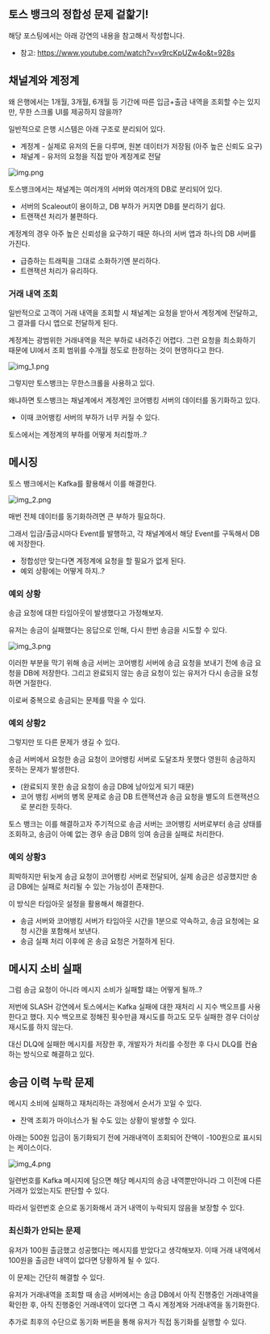 ## 토스 뱅크의 정합성 문제 겉핥기!

해당 포스팅에서는 아래 강연의 내용을 참고해서 작성합니다.
- 참고: https://www.youtube.com/watch?v=v9rcKpUZw4o&t=928s

## 채널계와 계정계

왜 은행에서는 1개월, 3개월, 6개월 등 기간에 따른 입금+출금 내역을 조회할 수는 있지만, 무한 스크롤 UI를 제공하지 않을까?

일반적으로 은행 시스템은 아래 구조로 분리되어 있다.

- 계정계 - 실제로 유저의 돈을 다루며, 원본 데이터가 저장됨 (아주 높은 신뢰도 요구)
- 채널계 - 유저의 요청을 직접 받아 계정계로 전달

![img.png](img.png)

토스뱅크에서는 채널계는 여러개의 서버와 여러개의 DB로 분리되어 있다.
- 서버의 Scaleout이 용이하고, DB 부하가 커지면 DB를 분리하기 쉽다. 
- 트랜잭션 처리가 불편하다.

계정계의 경우 아주 높은 신뢰성을 요구하기 때문 하나의 서버 앱과 하나의 DB 서버를 가진다.
- 급증하는 트래픽을 그대로 소화하기엔 분리하다.
- 트랜잭션 처리가 유리하다.

### 거래 내역 조회

일반적으로 고객이 거래 내역을 조회할 시 채널계는 요청을 받아서 계정계에 전달하고, 그 결과를 다시 앱으로 전달하게 된다.

계정계는 광범위한 거래내역을 적은 부하로 내려주긴 어렵다. 그런 요청을 최소화하기 때문에 UI에서 조회 범위를 수개월 정도로 한정하는 것이 현명하다고 한다.

![img_1.png](img_1.png)

그렇지만 토스뱅크는 무한스크롤을 사용하고 있다.

왜냐하면 토스뱅크는 채널계에서 계정계인 코어뱅킹 서버의 데이터를 동기화하고 있다.
- 이때 코어뱅킹 서버의 부하가 너무 커질 수 있다.

토스에서는 계정계의 부하를 어떻게 처리할까..?

## 메시징

토스 뱅크에서는 Kafka를 활용해서 이를 해결한다.

![img_2.png](img_2.png)

매번 전체 데이터를 동기화하려면 큰 부하가 필요하다.

그래서 입금/출금시마다 Event를 발행하고, 각 채널계에서 해당 Event를 구독해서 DB에 저장한다.
- 정합성만 맞는다면 계정계에 요청을 할 필요가 없게 된다.
- 예외 상황에는 어떻게 하지..?

### 예외 상황

송금 요청에 대한 타임아웃이 발생했다고 가정해보자.

유저는 송금이 실패했다는 응답으로 인해, 다시 한번 송금을 시도할 수 있다.

![img_3.png](img_3.png)

이러한 부분을 막기 위해 송금 서버는 코어뱅킹 서버에 송금 요청을 보내기 전에 송금 요청을 DB에 저장한다. 그리고 완료되지 않는 송금 요청이 있는 유저가 다시 송금을 요청하면 거절한다.

이로써 중복으로 송금되는 문제를 막을 수 있다.

### 예외 상황2

그렇지만 또 다른 문제가 생길 수 있다.

송금 서버에서 요청한 송금 요청이 코어뱅킹 서버로 도달조차 못했다 영원히 송금하지 못하는 문제가 발생한다.
- (완료되지 못한 송금 요청이 송금 DB에 남아있게 되기 때문)
- 코어 뱅킹 서버의 병목 문제로 송금 DB 트랜잭션과 송금 요청을 별도의 트랜잭션으로 분리한 듯하다.

토스 뱅크는 이를 해결하고자 주기적으로 송금 서버는 코어뱅킹 서버로부터 송금 상태를 조회하고, 송금이 아예 없는 경우 송금 DB의 잉여 송금을 실패로 처리한다.

### 예외 상황3

희박하지만 뒤늦게 송금 요청이 코어뱅킹 서버로 전달되어, 실제 송금은 성공했지만 송금 DB에는 실패로 처리될 수 있는 가능성이 존재한다.

이 방식은 타임아웃 설정을 활용해서 해결한다.
- 송금 서버와 코어뱅킹 서버가 타임아웃 시간을 1분으로 약속하고, 송금 요청에는 요청 시간을 포함해서 보낸다.
- 송금 실패 처리 이후에 온 송금 요청은 거절하게 된다.

## 메시지 소비 실패

그럼 송금 요청이 아니라 메시지 소비가 실패할 떄는 어떻게 될까..?

저번에 SLASH 강연에서 토스에서는 Kafka 실패에 대한 재처리 시 지수 백오프를 사용한다고 했다. 지수 백오프로 정해진 횟수만큼 재시도를 하고도 모두 실패한 경우 더이상 재시도를 하지 않는다.

대신 DLQ에 실패한 메시지를 저장한 후, 개발자가 처리를 수정한 후 다시 DLQ를 컨슘하는 방식으로 해결하고 있다.

## 송금 이력 누락 문제

메시지 소비에 실패하고 재처리하는 과정에서 순서가 꼬일 수 있다.
- 잔액 조회가 마이너스가 될 수도 있는 상황이 발생할 수 있다.

아래는 500원 입금이 동기화되기 전에 거래내역이 조회되어 잔액이 -100원으로 표시되는 케이스이다.

![img_4.png](img_4.png)

일련번호를 Kafka 메시지에 담으면 해당 메시지의 송금 내역뿐만아니라 그 이전에 다른 거래가 있었는지도 판단할 수 있다.

따라서 일련번호 순으로 동기화해서 과거 내역이 누락되지 않음을 보장할 수 있다.

### 최신화가 안되는 문제

유저가 100원 출금했고 성공했다는 메시지를 받았다고 생각해보자. 이때 거래 내역에서 100원을 출금한 내역이 없다면 당황하게 될 수 있다.

이 문제는 간단히 해결할 수 있다.

유저가 거래내역을 조회할 때 송금 서버에서는 송금 DB에서 아직 진행중인 거래내역을 확인한 후, 아직 진행중인 거래내역이 있다면 그 즉시 계정계와 거래내역을 동기화한다.

추가로 최후의 수단으로 동기화 버튼을 통해 유저가 직접 동기화를 실행할 수 있다. 






